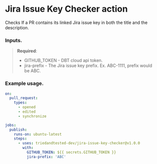 # Jira Issue Key Checker action

Checks If a PR contains its linked Jira issue key in both the title and the description.

### Inputs.
  > **Required**:
  > - GITHUB_TOKEN - DBT cloud api token.
  > - jira-prefix  - The Jira issue key prefix. Ex. ABC-1111, prefix would be ABC.

### Example usage.
```yaml
on:
  pull_request:
    types:
      - opened
      - edited
      - synchronize

jobs:
  publish:
    runs-on: ubuntu-latest
    steps:
      - uses: triedandtested-dev/jira-issue-key-checker@v1.0.0
        with:
          GITHUB_TOKEN: ${{ secrets.GITHUB_TOKEN }}
          jira-prefix: 'ABC'
```